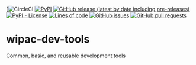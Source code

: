 <!--- Top of README Badges (automated) --->
[![CircleCI](https://img.shields.io/circleci/build/github/WIPACrepo/wipac-dev-tools) [![PyPI](https://img.shields.io/pypi/v/wipac-dev-tools)](https://app.circleci.com/pipelines/github/WIPACrepo/wipac-dev-tools?filter=all) [![GitHub release (latest by date including pre-releases)](https://img.shields.io/github/v/release/WIPACRepo/wipac-dev-tools?include_prereleases)](https://pypi.org/project/wipac-dev-tools/) [![PyPI - License](https://img.shields.io/pypi/l/wipac-dev-tools)](https://github.com/WIPACrepo/wipac-dev-tools/blob/main/LICENSE) [![Lines of code](https://img.shields.io/tokei/lines/github/WIPACrepo/wipac-dev-tools)](https://github.com/WIPACrepo/wipac-dev-tools/) [![GitHub issues](https://img.shields.io/github/issues/WIPACrepo/wipac-dev-tools)](https://github.com/WIPACrepo/wipac-dev-tools/issues?q=is%3Aissue+sort%3Aupdated-desc+is%3Aopen) [![GitHub pull requests](https://img.shields.io/github/issues-pr/WIPACrepo/wipac-dev-tools)](https://github.com/WIPACrepo/wipac-dev-tools/pulls?q=is%3Apr+sort%3Aupdated-desc+is%3Aopen)
<!--- End of README Badges (automated) --->

# wipac-dev-tools
Common, basic, and reusable development tools

